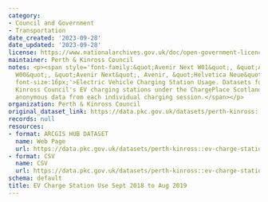 ```yaml
---
category:
- Council and Government
- Transportation
date_created: '2023-09-28'
date_updated: '2023-09-28'
license: https://www.nationalarchives.gov.uk/doc/open-government-licence/version/3/
maintainer: Perth & Kinross Council
notes: <p><span style='font-family:&quot;Avenir Next W01&quot;, &quot;Avenir Next
  W00&quot;, &quot;Avenir Next&quot;, Avenir, &quot;Helvetica Neue&quot;, sans-serif;
  font-size:16px;'>Electric Vehicle Charging Station Usage. Datasets for Perth &amp;
  Kinross Council's EV charging stations under the ChargePlace Scotland scheme. Includes
  anonymous data from each individual charging session.</span></p>
organization: Perth & Kinross Council
original_dataset_link: https://data.pkc.gov.uk/datasets/perth-kinross::ev-charge-station-use-sept-2018-to-aug-2019
records: null
resources:
- format: ARCGIS HUB DATASET
  name: Web Page
  url: https://data.pkc.gov.uk/datasets/perth-kinross::ev-charge-station-use-sept-2018-to-aug-2019
- format: CSV
  name: CSV
  url: https://data.pkc.gov.uk/datasets/perth-kinross::ev-charge-station-use-sept-2018-to-aug-2019.csv?where=1=1
schema: default
title: EV Charge Station Use Sept 2018 to Aug 2019
---
```

